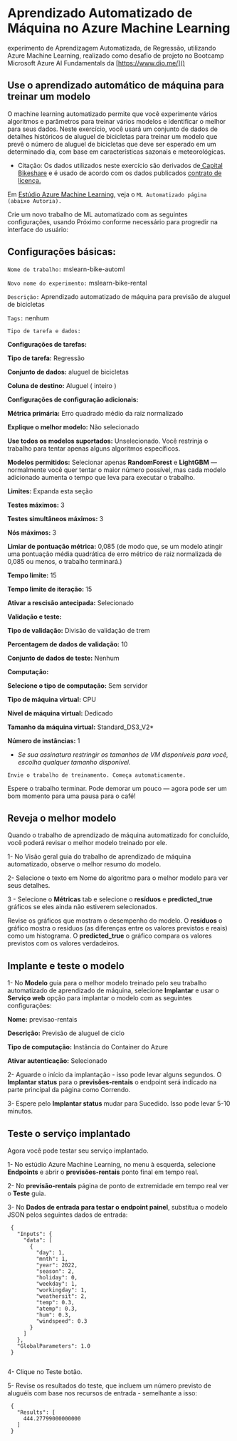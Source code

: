 
# Aprendizado Automatizado de Máquina no Azure Machine Learning

experimento de Aprendizagem Automatizada, de Regressão, utilizando  Azure Machine Learning, realizado como desafio de projeto no Bootcamp Microsoft Azure AI Fundamentals da [https://www.dio.me/]()


## Use o aprendizado automático de máquina para treinar um modelo

O machine learning automatizado permite que você experimente vários algoritmos e parâmetros para treinar vários modelos e identificar o melhor para seus dados. Neste exercício, você usará um conjunto de dados de detalhes históricos de aluguel de bicicletas para treinar um modelo que prevê o número de aluguel de bicicletas que deve ser esperado em um determinado dia, com base em características sazonais e meteorológicas.

- Citação: Os dados utilizados neste exercício são derivados de[ Capital Bikeshare](https://capitalbikeshare.com/system-data) e é usado de acordo com os dados publicados [contrato de licença.](https://ride.capitalbikeshare.com/data-license-agreement)

Em [Estúdio Azure Machine Learning](https://ml.azure.com/), veja o `ML Automatizado página (abaixo Autoria).`

Crie um novo trabalho de ML automatizado com as seguintes configurações, usando Próximo conforme necessário para progredir na interface do usuário:

## Configurações básicas:

`Nome do trabalho:` mslearn-bike-automl

`Novo nome do experimento:` mslearn-bike-rental

`Descrição:` Aprendizado automatizado de máquina para previsão de aluguel de bicicletas

`Tags:` nenhum

`Tipo de tarefa e dados:`

**Configurações de tarefas:**

**Tipo de tarefa:** Regressão

**Conjunto de dados:** aluguel de bicicletas

**Coluna de destino:** Aluguel ( inteiro )

**Configurações de configuração adicionais:**

**Métrica primária:** Erro quadrado médio da raiz normalizado

**Explique o melhor modelo:** Não selecionado

**Use todos os modelos suportados:** Unselecionado. Você restrinja o trabalho para tentar apenas alguns algoritmos específicos.

**Modelos permitidos:** Selecionar apenas **RandomForest** e **LightGBM** — normalmente você quer tentar o maior número possível, mas cada modelo adicionado aumenta o tempo que leva para executar o trabalho.

**Limites:** Expanda esta seção

**Testes máximos:** 3

**Testes simultâneos máximos:** 3

**Nós máximos:** 3

**Limiar de pontuação métrica:** 0,085 (de modo que, se um modelo atingir uma pontuação média quadrática de erro métrico de raiz normalizada de 0,085 ou menos, o trabalho terminará.)

**Tempo limite:** 15

**Tempo limite de iteração:** 15

**Ativar a rescisão antecipada:** Selecionado

**Validação e teste:**

**Tipo de validação:** Divisão de validação de trem

**Percentagem de dados de validação:** 10

**Conjunto de dados de teste:** Nenhum

**Computação:**

**Selecione o tipo de computação:** Sem servidor

**Tipo de máquina virtual:** CPU

**Nível de máquina virtual:** Dedicado

**Tamanho da máquina virtual:** Standard_DS3_V2*

**Número de instâncias:** 1
* *Se sua assinatura restringir os tamanhos de VM disponíveis para você, escolha qualquer tamanho disponível.*

`Envie o trabalho de treinamento. Começa automaticamente.`

Espere o trabalho terminar. Pode demorar um pouco — agora pode ser um bom momento para uma pausa para o café!

## Reveja o melhor modelo

Quando o trabalho de aprendizado de máquina automatizado for concluído, você poderá revisar o melhor modelo treinado por ele.


1- No Visão geral guia do trabalho de aprendizado de máquina automatizado, observe o melhor resumo do modelo.

2- Selecione o texto em Nome do algoritmo para o melhor modelo para ver seus detalhes.

3 - Selecione o **Métricas** tab e selecione o **resíduos** e **predicted_true** gráficos se eles ainda não estiverem selecionados.

Revise os gráficos que mostram o desempenho do modelo. O **resíduos** o gráfico mostra o resíduos (as diferenças entre os valores previstos e reais) como um histograma. O **predicted_true** o gráfico compara os valores previstos com os valores verdadeiros.



## Implante e teste o modelo

1- No **Modelo** guia para o melhor modelo treinado pelo seu trabalho automatizado de aprendizado de máquina, selecione **Implantar** e usar o **Serviço web** opção para implantar o modelo com as seguintes configurações:

**Nome:** previsao-rentais

**Descrição:** Previsão de aluguel de ciclo

**Tipo de computação:** Instância do Container do Azure

**Ativar autenticação:** Selecionado

2- Aguarde o início da implantação - isso pode levar alguns segundos. O **Implantar status** para o **previsões-rentais** o endpoint será indicado na parte principal da página como Correndo.

3- Espere pelo **Implantar status** mudar para Sucedido. Isso pode levar 5-10 minutos.

## Teste o serviço implantado

 Agora você pode testar seu serviço implantado.

1- No estúdio Azure Machine Learning, no menu à esquerda, selecione **Endpoints** e abrir o **previsões-rentais** ponto final em tempo real.

2- No **previsão-rentais** página de ponto de extremidade em tempo real ver o **Teste** guia.

3- No **Dados de entrada para testar o endpoint painel**, substitua o modelo JSON pelos seguintes dados de entrada:

```
 {
   "Inputs": { 
     "data": [
       {
         "day": 1,
         "mnth": 1,   
         "year": 2022,
         "season": 2,
         "holiday": 0,
         "weekday": 1,
         "workingday": 1,
         "weathersit": 2, 
         "temp": 0.3, 
         "atemp": 0.3,
         "hum": 0.3,
         "windspeed": 0.3 
       }
     ]    
   },   
   "GlobalParameters": 1.0
 }
 
```

4- Clique no Teste botão.

5- Revise os resultados do teste, que incluem um número previsto de aluguéis com base nos recursos de entrada - semelhante a isso:

```
 {
   "Results": [
     444.27799000000000
   ]
 }
 ```
